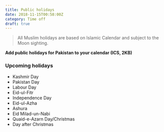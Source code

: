 ```yaml
---
title: Public holidays
date: 2018-11-15T00:58:00Z
category: Time off
draft: true
---
```


<div>
  <highlighted-event
    caption="The next public holiday in Pakistan is"
    date="22/11/2018"
    name="Eid Milad-un-Nabi (PBUH)*"
  ></highlighted-event>
</div>

> All Muslim holidays are based on Islamic Calendar and subject to the Moon sighting.

<strong>Add public holidays for Pakistan to your calendar (ICS, 2KB)</strong>

### Upcoming holidays

- Kashmir Day
- Pakistan Day
- Labour Day
- Eid-ul-Fitr
- Independence Day
- Eid-ul-Azha
- Ashura
- Eid Milad-un-Nabi
- Quaid-e-Azarn Day/Christmas
- Day after Christmas
